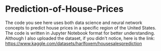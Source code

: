 # Prediction-of-House-Prices
The code you see here uses both data science and neural network concepts to predict house prices in a specific region of the United States.
The code is written in Jupyter Notebook format for better understanding.
Although I also uploaded the dataset, if you didn't notice, here is the link: https://www.kaggle.com/datasets/harlfoxem/housesalesprediction
